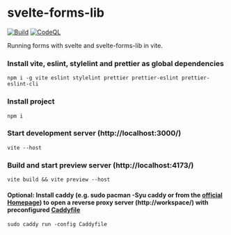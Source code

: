 # svelte-forms-lib
[![Build](https://github.com/jsbase/svelte-forms-lib/actions/workflows/nodejs.yml/badge.svg?branch=main)](https://github.com/jsbase/svelte-forms-lib/actions/workflows/nodejs.yml)
[![CodeQL](https://github.com/jsbase/svelte-forms-lib/actions/workflows/codescan-analysis.yml/badge.svg?branch=main)](https://github.com/jsbase/svelte-forms-lib/actions/workflows/codescan-analysis.yml)

Running forms with svelte and svelte-forms-lib in vite.

### Install vite, eslint, stylelint and prettier as global dependencies
```
npm i -g vite eslint stylelint prettier prettier-eslint prettier-eslint-cli
```

### Install project
```
npm i
```

### Start development server (http://localhost:3000/)
```
vite --host
```

### Build and start preview server (http://localhost:4173/)
```
vite build && vite preview --host
```

#### Optional: Install caddy (e.g. sudo pacman -Syu caddy or from the [official Homepage](https://caddyserver.com/download)) to open a reverse proxy server (http://workspace/) with  preconfigured [Caddyfile](https://raw.githubusercontent.com/jsbase/svelte-forms-lib/main/Caddyfile)
```
sudo caddy run -config Caddyfile
```
